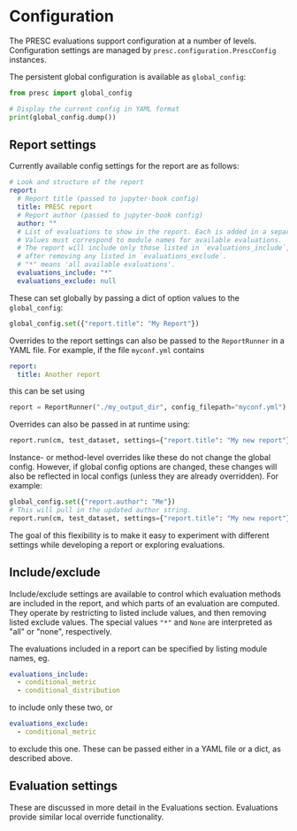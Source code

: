 # Configuration

The PRESC evaluations support configuration at a number of levels.
Configuration settings are managed by `presc.configuration.PrescConfig`
instances.

The persistent global configuration is available as `global_config`:

```python
from presc import global_config

# Display the current config in YAML format
print(global_config.dump())
```

## Report settings

Currently available config settings for the report are as follows:

```yaml
# Look and structure of the report
report:
  # Report title (passed to jupyter-book config)
  title: PRESC report
  # Report author (passed to jupyter-book config)
  author: ""
  # List of evaluations to show in the report. Each is added in a separate page.
  # Values must correspond to module names for available evaluations.
  # The report will include only those listed in `evaluations_include`,
  # after removing any listed in `evaluations_exclude`.
  # "*" means 'all available evaluations'.
  evaluations_include: "*"
  evaluations_exclude: null
```

These can set globally by passing a dict of option values to the
`global_config`:

```python
global_config.set({"report.title": "My Report"})
```

Overrides to the report settings can also be passed to the `ReportRunner` in a
YAML file. For example, if the file `myconf.yml` contains

```yaml
report:
  title: Another report
```

this can be set using

```python
report = ReportRunner("./my_output_dir", config_filepath="myconf.yml")
```

Overrides can also be passed in at runtime using:

```python
report.run(cm, test_dataset, settings={"report.title": "My new report"})
```

Instance- or method-level overrides like these do not change the global config.
However, if global config options are changed, these changes will also be
reflected in local configs (unless they are already overridden). For example:

```python
global_config.set({"report.author": "Me"})
# This will pull in the updated author string.
report.run(cm, test_dataset, settings={"report.title": "My new report"})
```

The goal of this flexibility is to make it easy to experiment with different
settings while developing a report or exploring evaluations.

## Include/exclude

Include/exclude settings are available to control which evaluation methods are
included in the report, and which parts of an evaluation are computed. They
operate by restricting to listed include values, and then removing listed
exclude values. The special values `"*"` and `None` are interpreted as "all" or
"none", respectively.

The evaluations included in a report can be specified by listing module names,
eg.

```yaml
evaluations_include:
  - conditional_metric
  - conditional_distribution
```

to include only these two, or 

```yaml
evaluations_exclude:
  - conditional_metric
```

to exclude this one. These can be passed either in a YAML file or a dict, as
described above.


## Evaluation settings

These are discussed in more detail in the Evaluations section.
Evaluations provide similar local override functionality.
